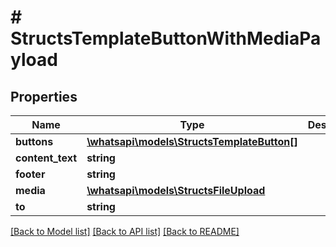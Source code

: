 # # StructsTemplateButtonWithMediaPayload

## Properties

Name | Type | Description | Notes
------------ | ------------- | ------------- | -------------
**buttons** | [**\whatsapi\models\StructsTemplateButton[]**](StructsTemplateButton.md) |  |
**content_text** | **string** |  | [optional]
**footer** | **string** |  | [optional]
**media** | [**\whatsapi\models\StructsFileUpload**](StructsFileUpload.md) |  |
**to** | **string** |  |

[[Back to Model list]](../../README.md#models) [[Back to API list]](../../README.md#endpoints) [[Back to README]](../../README.md)
